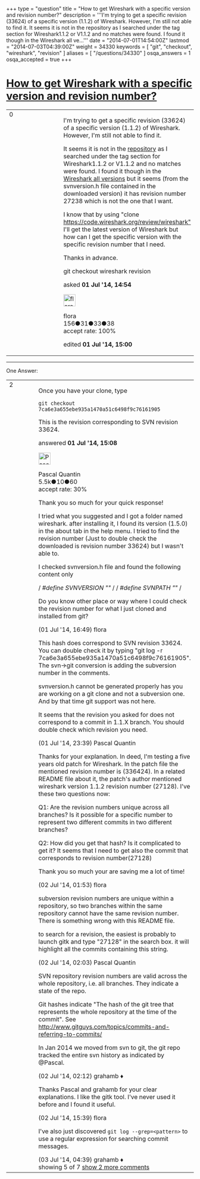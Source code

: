 +++
type = "question"
title = "How to get Wireshark with a specific version and revision number?"
description = '''I&#x27;m trying to get a specific revision (33624) of a specific version (1.1.2) of Wireshark. However, I&#x27;m still not able to find it. It seems it is not in the repository as I searched under the tag section for Wireshark1.1.2 or V1.1.2 and no matches were found. I found it though in the Wireshark all ve...'''
date = "2014-07-01T14:54:00Z"
lastmod = "2014-07-03T04:39:00Z"
weight = 34330
keywords = [ "git", "checkout", "wireshark", "revision" ]
aliases = [ "/questions/34330" ]
osqa_answers = 1
osqa_accepted = true
+++

<div class="headNormal">

# [How to get Wireshark with a specific version and revision number?](/questions/34330/how-to-get-wireshark-with-a-specific-version-and-revision-number)

</div>

<div id="main-body">

<div id="askform">

<table id="question-table" style="width:100%;"><colgroup><col style="width: 50%" /><col style="width: 50%" /></colgroup><tbody><tr class="odd"><td style="width: 30px; vertical-align: top"><div class="vote-buttons"><span id="post-34330-upvote" class="ajax-command post-vote up" rel="nofollow" title="I like this post (click again to cancel)"> </span><div id="post-34330-score" class="post-score" title="current number of votes">0</div><span id="post-34330-downvote" class="ajax-command post-vote down" rel="nofollow" title="I dont like this post (click again to cancel)"> </span> <span id="favorite-mark" class="ajax-command favorite-mark" rel="nofollow" title="mark/unmark this question as favorite (click again to cancel)"> </span><div id="favorite-count" class="favorite-count"></div></div></td><td><div id="item-right"><div class="question-body"><p>I'm trying to get a specific revision (33624) of a specific version (1.1.2) of Wireshark. However, I'm still not able to find it.</p><p>It seems it is not in the <a href="https://code.wireshark.org/review/gitweb?p=wireshark.git;a=tags">repository</a> as I searched under the tag section for Wireshark1.1.2 or V1.1.2 and no matches were found. I found it though in the <a href="http://www.wireshark.org/download/src/all-versions/">Wireshark all versions</a> but it seems (from the svnversion.h file contained in the downloaded version) it has revision number 27238 which is not the one that I want.</p><p>I know that by using "clone <a href="https://code.wireshark.org/review/wireshark">https://code.wireshark.org/review/wireshark"</a> I'll get the latest version of Wireshark but how can I get the specific version with the specific revision number that I need.</p><p>Thanks in advance.</p></div><div id="question-tags" class="tags-container tags"><span class="post-tag tag-link-git" rel="tag" title="see questions tagged &#39;git&#39;">git</span> <span class="post-tag tag-link-checkout" rel="tag" title="see questions tagged &#39;checkout&#39;">checkout</span> <span class="post-tag tag-link-wireshark" rel="tag" title="see questions tagged &#39;wireshark&#39;">wireshark</span> <span class="post-tag tag-link-revision" rel="tag" title="see questions tagged &#39;revision&#39;">revision</span></div><div id="question-controls" class="post-controls"></div><div class="post-update-info-container"><div class="post-update-info post-update-info-user"><p>asked <strong>01 Jul '14, 14:54</strong></p><img src="https://secure.gravatar.com/avatar/5642d9fe33d29ee47043f7e5796e67aa?s=32&amp;d=identicon&amp;r=g" class="gravatar" width="32" height="32" alt="flora&#39;s gravatar image" /><p><span>flora</span><br />
<span class="score" title="156 reputation points">156</span><span title="31 badges"><span class="badge1">●</span><span class="badgecount">31</span></span><span title="33 badges"><span class="silver">●</span><span class="badgecount">33</span></span><span title="38 badges"><span class="bronze">●</span><span class="badgecount">38</span></span><br />
<span class="accept_rate" title="Rate of the user&#39;s accepted answers">accept rate:</span> <span title="flora has 2 accepted answers">100%</span></p></div><div class="post-update-info post-update-info-edited"><p><span> edited <strong>01 Jul '14, 15:00</strong> </span></p></div></div><div id="comments-container-34330" class="comments-container"></div><div id="comment-tools-34330" class="comment-tools"></div><div class="clear"></div><div id="comment-34330-form-container" class="comment-form-container"></div><div class="clear"></div></div></td></tr></tbody></table>

------------------------------------------------------------------------

<div class="tabBar">

<span id="sort-top"></span>

<div class="headQuestions">

One Answer:

</div>

</div>

<span id="34331"></span>

<div id="answer-container-34331" class="answer accepted-answer">

<table style="width:100%;"><colgroup><col style="width: 50%" /><col style="width: 50%" /></colgroup><tbody><tr class="odd"><td style="width: 30px; vertical-align: top"><div class="vote-buttons"><span id="post-34331-upvote" class="ajax-command post-vote up" rel="nofollow" title="I like this post (click again to cancel)"> </span><div id="post-34331-score" class="post-score" title="current number of votes">2</div><span id="post-34331-downvote" class="ajax-command post-vote down" rel="nofollow" title="I dont like this post (click again to cancel)"> </span> <span class="accept-answer on" rel="nofollow" title="flora has selected this answer as the correct answer"> </span></div></td><td><div class="item-right"><div class="answer-body"><p>Once you have your clone, type</p><pre><code>git checkout 7ca6e3a655ebe935a1470a51c6498f9c76161905</code></pre><p>This is the revision corresponding to SVN revision 33624.</p></div><div class="answer-controls post-controls"></div><div class="post-update-info-container"><div class="post-update-info post-update-info-user"><p>answered <strong>01 Jul '14, 15:08</strong></p><img src="https://secure.gravatar.com/avatar/713f24fd877861260b71ecd455018625?s=32&amp;d=identicon&amp;r=g" class="gravatar" width="32" height="32" alt="Pascal%20Quantin&#39;s gravatar image" /><p><span>Pascal Quantin</span><br />
<span class="score" title="5544 reputation points"><span>5.5k</span></span><span title="10 badges"><span class="silver">●</span><span class="badgecount">10</span></span><span title="60 badges"><span class="bronze">●</span><span class="badgecount">60</span></span><br />
<span class="accept_rate" title="Rate of the user&#39;s accepted answers">accept rate:</span> <span title="Pascal Quantin has 92 accepted answers">30%</span></p></div></div><div id="comments-container-34331" class="comments-container"><span id="34335"></span><div id="comment-34335" class="comment"><div id="post-34335-score" class="comment-score"></div><div class="comment-text"><p>Thank you so much for your quick response!</p><p>I tried what you suggested and I got a folder named wireshark. after installing it, I found its version (1.5.0) in the about tab in the help menu. I tried to find the revision number (Just to double check the downloaded is revision number 33624) but I wasn't able to.</p><p>I checked svnversion.h file and found the following content only</p><p>/ <em>#define SVNVERSION ""</em> / / <em>#define SVNPATH ""</em> /</p><p>Do you know other place or way where I could check the revision number for what I just cloned and installed from git?</p></div><div id="comment-34335-info" class="comment-info"><span class="comment-age">(01 Jul '14, 16:49)</span> <span class="comment-user userinfo">flora</span></div></div><span id="34337"></span><div id="comment-34337" class="comment"><div id="post-34337-score" class="comment-score"></div><div class="comment-text"><p>This hash does correspond to SVN revision 33624. You can double check it by typing "git log -r 7ca6e3a655ebe935a1470a51c6498f9c76161905". The svn-&gt;git conversion is adding the subversion number in the comments.</p><p>svnversion.h cannot be generated properly has you are working on a git clone and not a subversion one. And by that time git support was not here.</p><p>It seems that the revision you asked for does not correspond to a commit in 1.1.X branch. You should double check which revision you need.</p></div><div id="comment-34337-info" class="comment-info"><span class="comment-age">(01 Jul '14, 23:39)</span> <span class="comment-user userinfo">Pascal Quantin</span></div></div><span id="34340"></span><div id="comment-34340" class="comment"><div id="post-34340-score" class="comment-score"></div><div class="comment-text"><p>Thanks for your explanation. In deed, I'm testing a five years old patch for Wireshark. In the patch file the mentioned revision number is (336424). In a related README file about it, the patch's author mentioned wireshark version 1.1.2 revision number (27128). I've these two questions now:</p><p>Q1: Are the revision numbers unique across all branches? Is it possible for a specific number to represent two different commits in two different branches?</p><p>Q2: How did you get that hash? Is it complicated to get it? It seems that I need to get also the commit that corresponds to revision number(27128)</p><p>Thank you so much your are saving me a lot of time!</p></div><div id="comment-34340-info" class="comment-info"><span class="comment-age">(02 Jul '14, 01:53)</span> <span class="comment-user userinfo">flora</span></div></div><span id="34342"></span><div id="comment-34342" class="comment"><div id="post-34342-score" class="comment-score"></div><div class="comment-text"><p>subversion revision numbers are unique within a repository, so two branches within the same repository cannot have the same revision number. There is something wrong with this README file.</p><p>to search for a revision, the easiest is probably to launch gitk and type "27128" in the search box. it will highlight all the commits containing this string.</p></div><div id="comment-34342-info" class="comment-info"><span class="comment-age">(02 Jul '14, 02:03)</span> <span class="comment-user userinfo">Pascal Quantin</span></div></div><span id="34343"></span><div id="comment-34343" class="comment"><div id="post-34343-score" class="comment-score"></div><div class="comment-text"><p>SVN repository revision numbers are valid across the whole repository, i.e. all branches. They indicate a state of the repo.</p><p>Git hashes indicate "The hash of the git tree that represents the whole repository at the time of the commit". See <a href="http://www.gitguys.com/topics/commits-and-referring-to-commits/">http://www.gitguys.com/topics/commits-and-referring-to-commits/</a></p><p>In Jan 2014 we moved from svn to git, the git repo tracked the entire svn history as indicated by <span>@Pascal</span>.</p></div><div id="comment-34343-info" class="comment-info"><span class="comment-age">(02 Jul '14, 02:12)</span> <span class="comment-user userinfo">grahamb ♦</span></div></div><span id="34366"></span><div id="comment-34366" class="comment not_top_scorer"><div id="post-34366-score" class="comment-score"></div><div class="comment-text"><p>Thanks Pascal and grahamb for your clear explanations. I like the gitk tool. I've never used it before and I found it useful.</p></div><div id="comment-34366-info" class="comment-info"><span class="comment-age">(02 Jul '14, 15:39)</span> <span class="comment-user userinfo">flora</span></div></div><span id="34381"></span><div id="comment-34381" class="comment not_top_scorer"><div id="post-34381-score" class="comment-score"></div><div class="comment-text"><p>I've also just discovered <code>git log --grep=&lt;pattern&gt;</code> to use a regular expression for searching commit messages.</p></div><div id="comment-34381-info" class="comment-info"><span class="comment-age">(03 Jul '14, 04:39)</span> <span class="comment-user userinfo">grahamb ♦</span></div></div></div><div id="comment-tools-34331" class="comment-tools"><span class="comments-showing"> showing 5 of 7 </span> <a href="#" class="show-all-comments-link">show 2 more comments</a></div><div class="clear"></div><div id="comment-34331-form-container" class="comment-form-container"></div><div class="clear"></div></div></td></tr></tbody></table>

</div>

<div class="paginator-container-left">

</div>

</div>

</div>

